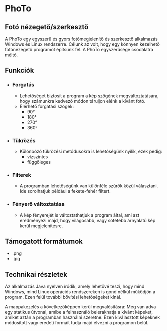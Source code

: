 # PhoTo
## Fotó nézegető/szerkesztő

A PhoTo egy egyszerű és gyors fotómegjelenítő és szerkesztő alkalmazás Windows és Linux rendszerre.
Célunk az volt, hogy egy könnyen kezelhető fotónézegető programot építsünk fel. A PhoTo egyszerűsége csodálatra méltó.

## Funkciók
* ###  Forgatás
  - Lehetőséget biztosít a program a kép szögének megváltoztatására, hogy számunkra kedvező módon táruljon elénk a kívánt fotó.
  - Elérhető forgatási szögek: 
    - 90°
    - 180°
    - 270°
    - 360°
* ###  Tükrözés
  - Különböző tükrözési metódusokra is lehetőségünk nyílik, ezek pedig: 
    -   vízszintes
    -   függőleges
* ###  Filterek
  - A programban lehetőségünk van különféle szűrők közül választani. Ide sorolhatjuk például a fekete-fehér filtert.   
* ###  Fényerő változtatása
  - A kép fényerejét is változtathatjuk a program által, ami azt eredményezi majd, hogy világosabb, vagy sötétebb árnyalatú kép kerül megjelenítésre.
 
## Támogatott formátumok
   * .png 
   * .jpg
 
## Technikai részletek
 Az alkalmazás Java nyelven íródik, amely lehetővé teszi, hogy mind Windows, mind Linux operációs rendszereken is
 gond nélkül működjön a program. Ezen felül további bővítési lehetőségeket kínál.


A mappakezelés a következőképpen kerül megvalósításra: Meg van adva egy statikus útvonal, amibe a felhasználó belerakhatja a kívánt képeket, amiket aztán a programban használni szeretne. Ezen kiválasztott képeknek módosított vagy eredeti formáit tudja majd élvezni a programon belül.

